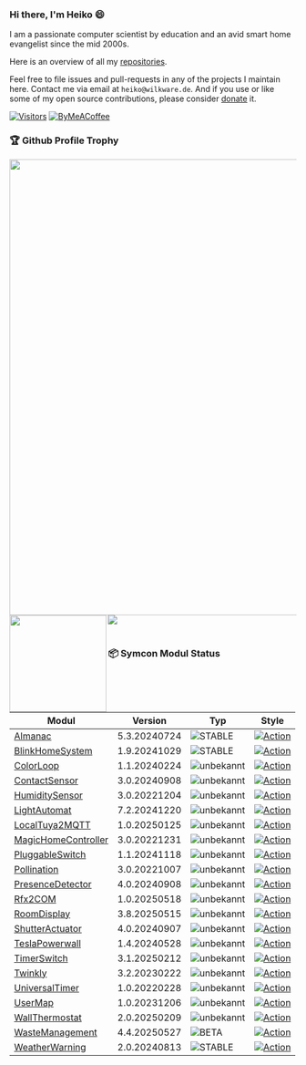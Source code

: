 ### Hi there, I'm Heiko 😄

I am a passionate computer scientist by education and an avid smart home evangelist since the mid 2000s. 

Here is an overview of all my [repositories](https://wilkware.github.io).

Feel free to file issues and pull-requests in any of the projects I maintain here. Contact me via email at `heiko@wilkware.de`. And if you use or like some of my open source contributions, please consider [donate](https://www.paypal.com/cgi-bin/webscr?cmd=_s-xclick&hosted_button_id=8816166) it.

[![Visitors](https://api.visitorbadge.io/api/visitors?path=Wilkware&countColor=%23ff9800&style=for-the-badge)](https://wilkware.de)
[![ByMeACoffee](https://img.shields.io/badge/-buy_me_a%C2%A0coffee-gray?style=for-the-badge&logo=buy-me-a-coffee)](https://www.buymeacoffee.com/wilkware)

### 🏆 Github Profile Trophy
<img width=800 src="https://github-profile-trophy.vercel.app/?username=Wilkware&column=8&margin-w=15"/>
<div>
  <img height="170" align="left" src="https://github-readme-stats.vercel.app/api?username=Wilkware&count_private=true&include_all_commits=true&show_icons=true" />
  <img src="https://github-readme-stats.vercel.app/api/top-langs/?username=Wilkware&layout=compact" />
</div>
<br/>

### 📦 Symcon Modul Status

<!-- SYMCON MODULE START -->
| Modul | Version | Typ | Style |
|-------|---------|-----|------ |
| [Almanac](https://github.com/Wilkware/Almanac.git) | 5.3.20240724 | ![STABLE](https://img.shields.io/badge/STABLE-green?style=flat-square) | [![Action](https://img.shields.io/github/actions/workflow/status/Wilkware/Almanac/style.yml?branch=main&label=Test&style=flat-square)](https://github.com/Wilkware/Almanac/actions) |
| [BlinkHomeSystem](https://github.com/Wilkware/BlinkHomeSystem.git) | 1.9.20241029 | ![STABLE](https://img.shields.io/badge/STABLE-green?style=flat-square) | [![Action](https://img.shields.io/github/actions/workflow/status/Wilkware/BlinkHomeSystem/style.yml?branch=main&label=Test&style=flat-square)](https://github.com/Wilkware/BlinkHomeSystem/actions) |
| [ColorLoop](https://github.com/Wilkware/ColorLoop.git) | 1.1.20240224 | ![unbekannt](https://img.shields.io/badge/unbekannt-lightgrey?style=flat-square) | [![Action](https://img.shields.io/github/actions/workflow/status/Wilkware/ColorLoop/style.yml?branch=main&label=Test&style=flat-square)](https://github.com/Wilkware/ColorLoop/actions) |
| [ContactSensor](https://github.com/Wilkware/ContactSensor.git) | 3.0.20240908 | ![unbekannt](https://img.shields.io/badge/unbekannt-lightgrey?style=flat-square) | [![Action](https://img.shields.io/github/actions/workflow/status/Wilkware/ContactSensor/style.yml?branch=main&label=Test&style=flat-square)](https://github.com/Wilkware/ContactSensor/actions) |
| [HumiditySensor](https://github.com/Wilkware/HumiditySensor.git) | 3.0.20221204 | ![unbekannt](https://img.shields.io/badge/unbekannt-lightgrey?style=flat-square) | [![Action](https://img.shields.io/github/actions/workflow/status/Wilkware/HumiditySensor/style.yml?branch=main&label=Test&style=flat-square)](https://github.com/Wilkware/HumiditySensor/actions) |
| [LightAutomat](https://github.com/Wilkware/LightAutomat.git) | 7.2.20241220 | ![unbekannt](https://img.shields.io/badge/unbekannt-lightgrey?style=flat-square) | [![Action](https://img.shields.io/github/actions/workflow/status/Wilkware/LightAutomat/style.yml?branch=main&label=Test&style=flat-square)](https://github.com/Wilkware/LightAutomat/actions) |
| [LocalTuya2MQTT](https://github.com/Wilkware/LocalTuya2MQTT.git) | 1.0.20250125 | ![unbekannt](https://img.shields.io/badge/unbekannt-lightgrey?style=flat-square) | [![Action](https://img.shields.io/github/actions/workflow/status/Wilkware/LocalTuya2MQTT/style.yml?branch=main&label=Test&style=flat-square)](https://github.com/Wilkware/LocalTuya2MQTT/actions) |
| [MagicHomeController](https://github.com/Wilkware/MagicHomeController.git) | 3.0.20221231 | ![unbekannt](https://img.shields.io/badge/unbekannt-lightgrey?style=flat-square) | [![Action](https://img.shields.io/github/actions/workflow/status/Wilkware/MagicHomeController/style.yml?branch=main&label=Test&style=flat-square)](https://github.com/Wilkware/MagicHomeController/actions) |
| [PluggableSwitch](https://github.com/Wilkware/PluggableSwitch.git) | 1.1.20241118 | ![unbekannt](https://img.shields.io/badge/unbekannt-lightgrey?style=flat-square) | [![Action](https://img.shields.io/github/actions/workflow/status/Wilkware/PluggableSwitch/style.yml?branch=main&label=Test&style=flat-square)](https://github.com/Wilkware/PluggableSwitch/actions) |
| [Pollination](https://github.com/Wilkware/Pollination.git) | 3.0.20221007 | ![unbekannt](https://img.shields.io/badge/unbekannt-lightgrey?style=flat-square) | [![Action](https://img.shields.io/github/actions/workflow/status/Wilkware/Pollination/style.yml?branch=main&label=Test&style=flat-square)](https://github.com/Wilkware/Pollination/actions) |
| [PresenceDetector](https://github.com/Wilkware/PresenceDetector.git) | 4.0.20240908 | ![unbekannt](https://img.shields.io/badge/unbekannt-lightgrey?style=flat-square) | [![Action](https://img.shields.io/github/actions/workflow/status/Wilkware/PresenceDetector/style.yml?branch=main&label=Test&style=flat-square)](https://github.com/Wilkware/PresenceDetector/actions) |
| [Rfx2COM](https://github.com/Wilkware/Rfx2COM.git) | 1.0.20250518 | ![unbekannt](https://img.shields.io/badge/unbekannt-lightgrey?style=flat-square) | [![Action](https://img.shields.io/github/actions/workflow/status/Wilkware/Rfx2COM/style.yml?branch=main&label=Test&style=flat-square)](https://github.com/Wilkware/Rfx2COM/actions) |
| [RoomDisplay](https://github.com/Wilkware/RoomDisplay.git) | 3.8.20250515 | ![unbekannt](https://img.shields.io/badge/unbekannt-lightgrey?style=flat-square) | [![Action](https://img.shields.io/github/actions/workflow/status/Wilkware/RoomDisplay/style.yml?branch=main&label=Test&style=flat-square)](https://github.com/Wilkware/RoomDisplay/actions) |
| [ShutterActuator](https://github.com/Wilkware/ShutterActuator.git) | 4.0.20240907 | ![unbekannt](https://img.shields.io/badge/unbekannt-lightgrey?style=flat-square) | [![Action](https://img.shields.io/github/actions/workflow/status/Wilkware/ShutterActuator/style.yml?branch=main&label=Test&style=flat-square)](https://github.com/Wilkware/ShutterActuator/actions) |
| [TeslaPowerwall](https://github.com/Wilkware/TeslaPowerwall.git) | 1.4.20240528 | ![unbekannt](https://img.shields.io/badge/unbekannt-lightgrey?style=flat-square) | [![Action](https://img.shields.io/github/actions/workflow/status/Wilkware/TeslaPowerwall/style.yml?branch=main&label=Test&style=flat-square)](https://github.com/Wilkware/TeslaPowerwall/actions) |
| [TimerSwitch](https://github.com/Wilkware/TimerSwitch.git) | 3.1.20250212 | ![unbekannt](https://img.shields.io/badge/unbekannt-lightgrey?style=flat-square) | [![Action](https://img.shields.io/github/actions/workflow/status/Wilkware/TimerSwitch/style.yml?branch=main&label=Test&style=flat-square)](https://github.com/Wilkware/TimerSwitch/actions) |
| [Twinkly](https://github.com/Wilkware/Twinkly.git) | 3.2.20230222 | ![unbekannt](https://img.shields.io/badge/unbekannt-lightgrey?style=flat-square) | [![Action](https://img.shields.io/github/actions/workflow/status/Wilkware/Twinkly/style.yml?branch=main&label=Test&style=flat-square)](https://github.com/Wilkware/Twinkly/actions) |
| [UniversalTimer](https://github.com/Wilkware/UniversalTimer.git) | 1.0.20220228 | ![unbekannt](https://img.shields.io/badge/unbekannt-lightgrey?style=flat-square) | [![Action](https://img.shields.io/github/actions/workflow/status/Wilkware/UniversalTimer/style.yml?branch=main&label=Test&style=flat-square)](https://github.com/Wilkware/UniversalTimer/actions) |
| [UserMap](https://github.com/Wilkware/UserMap.git) | 1.0.20231206 | ![unbekannt](https://img.shields.io/badge/unbekannt-lightgrey?style=flat-square) | [![Action](https://img.shields.io/github/actions/workflow/status/Wilkware/UserMap/style.yml?branch=main&label=Test&style=flat-square)](https://github.com/Wilkware/UserMap/actions) |
| [WallThermostat](https://github.com/Wilkware/WallThermostat.git) | 2.0.20250209 | ![unbekannt](https://img.shields.io/badge/unbekannt-lightgrey?style=flat-square) | [![Action](https://img.shields.io/github/actions/workflow/status/Wilkware/WallThermostat/style.yml?branch=main&label=Test&style=flat-square)](https://github.com/Wilkware/WallThermostat/actions) |
| [WasteManagement](https://github.com/Wilkware/WasteManagement.git) | 4.4.20250527 | ![BETA](https://img.shields.io/badge/BETA-yellow?style=flat-square) | [![Action](https://img.shields.io/github/actions/workflow/status/Wilkware/WasteManagement/style.yml?branch=main&label=Test&style=flat-square)](https://github.com/Wilkware/WasteManagement/actions) |
| [WeatherWarning](https://github.com/Wilkware/WeatherWarning.git) | 2.0.20240813 | ![STABLE](https://img.shields.io/badge/STABLE-green?style=flat-square) | [![Action](https://img.shields.io/github/actions/workflow/status/Wilkware/WeatherWarning/style.yml?branch=main&label=Test&style=flat-square)](https://github.com/Wilkware/WeatherWarning/actions) |
<!-- SYMCON MODULE END -->

<!--
**Wilkware/Wilkware** is a ✨ _special_ ✨ repository because its `README.md` (this file) appears on your GitHub profile.

Here are some ideas to get you started:

- 🔭 I’m currently working on ...
- 🌱 I’m currently learning ...
- 👯 I’m looking to collaborate on ...
- 🤔 I’m looking for help with ...
- 💬 Ask me about ...
- 📫 How to reach me: ...
- 😄 Pronouns: ...
- ⚡ Fun fact: ...
-->
